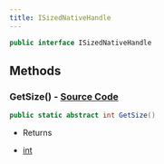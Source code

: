 ```yaml
---
title: ISizedNativeHandle
---
```


```csharp
public interface ISizedNativeHandle
```

## Methods

### **GetSize()** - [Source Code](https://github.com/swiftly-solution/swiftlys2/blob/main/managed/src/SwiftlyS2.Shared/Natives/ISizedNativeHandle.cs#L5)

```csharp
public static abstract int GetSize()
```

- Returns

- [int](https://learn.microsoft.com/dotnet/api/system.int32)

